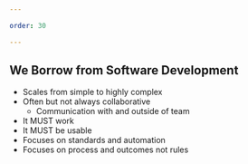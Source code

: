 ```yaml
---

order: 30

---
```


## We Borrow from Software Development

- Scales from simple to highly complex
- Often but not always collaborative
  - Communication with and outside of team
- It MUST work
- It MUST be usable
- Focuses on standards and automation
- Focuses on process and outcomes not rules
